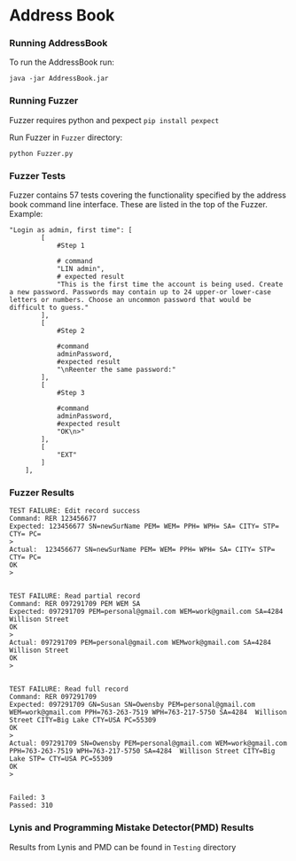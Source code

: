 # Address Book

### Running AddressBook 

To run the AddressBook run:
```
java -jar AddressBook.jar
```

### Running Fuzzer

Fuzzer requires python and pexpect `pip install pexpect`
<br>

Run Fuzzer in `Fuzzer` directory:
```
python Fuzzer.py
```


### Fuzzer Tests
Fuzzer contains 57 tests covering the functionality specified by the address book command line interface.
These are listed in the top of the Fuzzer.
Example:
```
"Login as admin, first time": [
        [
            #Step 1

            # command
            "LIN admin", 
            # expected result
            "This is the first time the account is being used. Create a new password. Passwords may contain up to 24 upper-or lower-case letters or numbers. Choose an uncommon password that would be difficult to guess."
        ],
        [
            #Step 2

            #command
            adminPassword,
            #expected result
            "\nReenter the same password:"
        ],
        [
            #Step 3

            #command
            adminPassword,
            #expected result
            "OK\n>"
        ],
        [
            "EXT"
        ]
    ],
```

### Fuzzer Results
```
TEST FAILURE: Edit record success
Command: RER 123456677
Expected: 123456677 SN=newSurName PEM= WEM= PPH= WPH= SA= CITY= STP= CTY= PC=
>
Actual:  123456677 SN=newSurName PEM= WEM= PPH= WPH= SA= CITY= STP= CTY= PC=
OK
> 


TEST FAILURE: Read partial record
Command: RER 097291709 PEM WEM SA
Expected: 097291709 PEM=personal@gmail.com WEM=work@gmail.com SA=4284  Willison Street
OK
>
Actual: 097291709 PEM=personal@gmail.com WEMwork@gmail.com SA=4284  Willison Street 
OK
> 


TEST FAILURE: Read full record
Command: RER 097291709
Expected: 097291709 GN=Susan SN=Owensby PEM=personal@gmail.com WEM=work@gmail.com PPH=763-263-7519 WPH=763-217-5750 SA=4284  Willison Street CITY=Big Lake CTY=USA PC=55309
OK
>
Actual: 097291709 SN=Owensby PEM=personal@gmail.com WEM=work@gmail.com PPH=763-263-7519 WPH=763-217-5750 SA=4284  Willison Street CITY=Big Lake STP= CTY=USA PC=55309
OK
> 


Failed: 3
Passed: 310
```

### Lynis and Programming Mistake Detector(PMD) Results
Results from Lynis and PMD can be found in `Testing` directory
